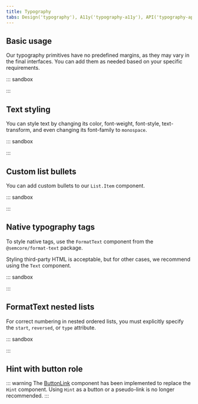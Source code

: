 ```yaml
---
title: Typography
tabs: Design('typography'), A11y('typography-a11y'), API('typography-api'), Example('typography-code'), Changelog('typography-changelog')
---
```


## Basic usage

Our typography primitives have no predefined margins, as they may vary in the final interfaces. You can add them as needed based on your specific requirements.

::: sandbox

<script lang="tsx">
  export Demo from './examples/basic-usage.tsx';
</script>

:::

## Text styling

You can style text by changing its color, font-weight, font-style, text-transform, and even changing its font-family to `monospace`.

::: sandbox

<script lang="tsx">
  export Demo from './examples/text-styles.tsx';
</script>

:::

## Custom list bullets

You can add custom bullets to our `List.Item` component.

::: sandbox

<script lang="tsx">
  export Demo from './examples/list-with-custom-bullets.tsx';
</script>

:::

<!-- ## Custom list content render

::: sandbox

<script lang="tsx">
  export Demo from './examples/list-with-custom-content.tsx';
</script>

::: -->

## Native typography tags

To style native tags, use the `FormatText` component from the `@semcore/format-text` package.

Styling third-party HTML is acceptable, but for other cases, we recommend using the `Text` component.

::: sandbox

<script lang="tsx">
  export Demo from './examples/native-typography-tags.tsx';
</script>

:::

## FormatText nested lists

For correct numbering in nested ordered lists, you must explicitly specify the `start`, `reversed`, or `type` attribute.

::: sandbox

<script lang="tsx">
  export Demo from './examples/formattext-nested-lists.tsx';
</script>

:::

## Hint with button role

::: warning
The [ButtonLink](../../components/button/button-code#button-looking-like-link) component has been implemented to replace the `Hint` component. Using `Hint` as a button or a pseudo-link is no longer recommended.
:::
